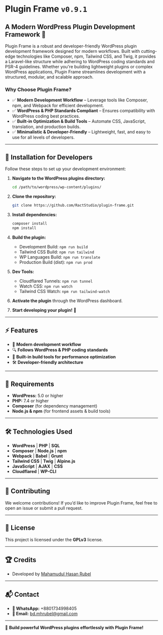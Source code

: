 # Plugin Frame `v0.9.1`

<!-- ![Plugin Frame](https://github.com/RactStudio/plugin-frame/) -->

## A Modern WordPress Plugin Development Framework 🚀

Plugin Frame is a robust and developer-friendly WordPress plugin development framework designed for modern workflows. Built with cutting-edge technologies like Composer, npm, Tailwind CSS, and Twig, it provides a Laravel-like structure while adhering to WordPress coding standards and PSR-4 guidelines. Whether you're building lightweight plugins or complex WordPress applications, Plugin Frame streamlines development with a structured, modular, and scalable approach.

### Why Choose Plugin Frame?

- ✅ **Modern Development Workflow** – Leverage tools like Composer, npm, and Webpack for efficient development.
- ✅ **WordPress & PHP Standards Compliant** – Ensures compatibility with WordPress coding best practices.
- ✅ **Built-in Optimization & Build Tools** – Automate CSS, JavaScript, translation, and production builds.
- ✅ **Minimalistic & Developer-Friendly** – Lightweight, fast, and easy to use for all levels of developers.

---

## 📌 Installation for Developers

Follow these steps to set up your development environment:

1. **Navigate to the WordPress plugins directory:**

    ```sh
    cd /path/to/wordpress/wp-content/plugins/
    ```

2. **Clone the repository:**

    ```sh
    git clone https://github.com/RactStudio/plugin-frame.git
    ```

3. **Install dependencies:**

    ```sh
    composer install
    npm install
    ```

4. **Build the plugin:**

    - Development Build: `npm run build`
    - Tailwind CSS Build: `npm run tailwind`
    - WP Languages Build: `npm run translate`
    - Production Build (dist): `npm run prod`

5. **Dev Tools:**

    - Cloudflared Tunnels: `npm run tunnel`
    - Watch CSS: `npm run watch`
    - Tailwind CSS Watch: `npm run tailwind-watch`

6. **Activate the plugin** through the WordPress dashboard.

7. **Start developing your plugin!** 🎉

---

## ⚡ Features

- 🚀 **Modern development workflow**
- 🔍 **Follows WordPress & PHP coding standards**
- 🔧 **Built-in build tools for performance optimization**
- 🛠 **Developer-friendly architecture**

---

## 📌 Requirements

- **WordPress:** 5.0 or higher
- **PHP:** 7.4 or higher
- **Composer** (for dependency management)
- **Node.js & npm** (for frontend assets & build tools)

---

## 🛠️ Technologies Used

- **WordPress** | **PHP** | **SQL**
- **Composer** | **Node.js** | **npm**
- **Webpack** | **Babel** | **Grunt**
- **Tailwind CSS** | **Twig** | **Alpine.js**
- **JavaScript** | **AJAX** | **CSS**
- **Cloudflared** | **WP-CLI**

---

## 🤝 Contributing

We welcome contributions! If you’d like to improve Plugin Frame, feel free to open an issue or submit a pull request.

---

## 📜 License

This project is licensed under the **GPLv3** license.

---

## 🏆 Credits

- Developed by [Mahamudul Hasan Rubel](https://mhr.ractstudio.com/)

---

## 📬 Contact

- **📱 WhatsApp:** +8801734998405
- **📧 Email:** [bd.mhrubel@gmail.com](mailto:bd.mhrubel@gmail.com)

---

🚀 **Build powerful WordPress plugins effortlessly with Plugin Frame!**
